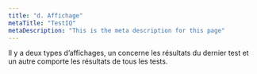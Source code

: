 ```yaml
---
title: "d. Affichage"
metaTitle: "TestIQ"
metaDescription: "This is the meta description for this page"
---
```


Il y a deux types d’affichages, un concerne les résultats du dernier test et un autre comporte les résultats de tous les tests.